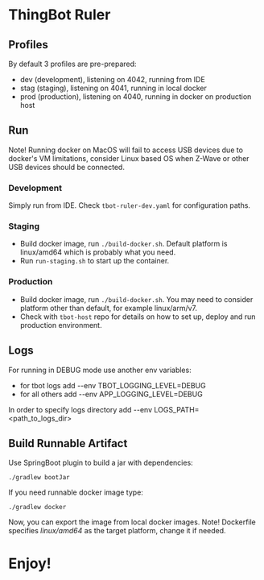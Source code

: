 # ThingBot Ruler

## Profiles
By default 3 profiles are pre-prepared:
 * dev  (development), listening on 4042, running from IDE
 * stag (staging), listening on 4041, running in local docker
 * prod (production), listening on 4040, running in docker on production host

## Run
Note! Running docker on MacOS will fail to access USB devices due to docker's VM limitations, consider Linux based OS 
when Z-Wave or other USB devices should be connected.   

### Development
Simply run from IDE. Check `tbot-ruler-dev.yaml` for configuration paths.

### Staging
* Build docker image, run `./build-docker.sh`. Default platform is linux/amd64 which is probably what you need.
* Run `run-staging.sh` to start up the container.

### Production
* Build docker image, run `./build-docker.sh`. You may need to consider platform other than default, for example linux/arm/v7.
* Check with `tbot-host` repo for details on how to set up, deploy and run production environment.

## Logs
For running in DEBUG mode use another env variables:
 * for tbot logs add --env TBOT_LOGGING_LEVEL=DEBUG
 * for all others add --env APP_LOGGING_LEVEL=DEBUG

In order to specify logs directory add --env LOGS_PATH=<path_to_logs_dir>

## Build Runnable Artifact
Use SpringBoot plugin to build a jar with dependencies:

`./gradlew bootJar`

If you need runnable docker image type:

`./gradlew docker`

Now, you can export the image from local docker images.
Note! Dockerfile specifies *linux/amd64* as the target platform, change it if needed.

# Enjoy!